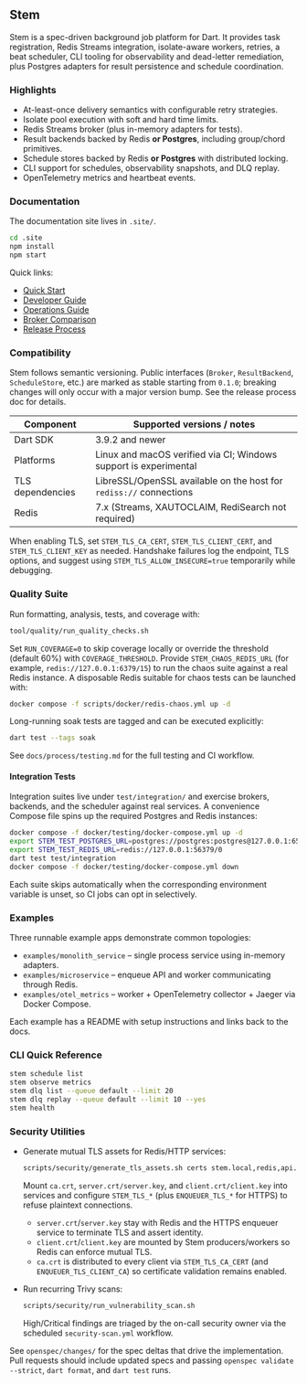 ## Stem

Stem is a spec-driven background job platform for Dart. It provides task
registration, Redis Streams integration, isolate-aware workers, retries, a beat
scheduler, CLI tooling for observability and dead-letter remediation, plus
Postgres adapters for result persistence and schedule coordination.

### Highlights

- At-least-once delivery semantics with configurable retry strategies.
- Isolate pool execution with soft and hard time limits.
- Redis Streams broker (plus in-memory adapters for tests).
- Result backends backed by Redis **or Postgres**, including group/chord primitives.
- Schedule stores backed by Redis **or Postgres** with distributed locking.
- CLI support for schedules, observability snapshots, and DLQ replay.
- OpenTelemetry metrics and heartbeat events.

### Documentation

The documentation site lives in `.site/`.

```bash
cd .site
npm install
npm start
```

Quick links:

- [Quick Start](.site/docs/quick-start.md)
- [Developer Guide](.site/docs/developer-guide.md)
- [Operations Guide](.site/docs/operations-guide.md)
- [Broker Comparison](.site/docs/broker-comparison.md)
- [Release Process](.site/docs/release-process.md)

### Compatibility

Stem follows semantic versioning. Public interfaces (`Broker`, `ResultBackend`,
`ScheduleStore`, etc.) are marked as stable starting from `0.1.0`; breaking
changes will only occur with a major version bump. See the release process doc
for details.

| Component | Supported versions / notes |
| --- | --- |
| Dart SDK | 3.9.2 and newer |
| Platforms | Linux and macOS verified via CI; Windows support is experimental |
| TLS dependencies | LibreSSL/OpenSSL available on the host for `rediss://` connections |
| Redis | 7.x (Streams, XAUTOCLAIM, RediSearch not required) |

When enabling TLS, set `STEM_TLS_CA_CERT`, `STEM_TLS_CLIENT_CERT`, and
`STEM_TLS_CLIENT_KEY` as needed. Handshake failures log the endpoint, TLS
options, and suggest using `STEM_TLS_ALLOW_INSECURE=true` temporarily while
debugging.

### Quality Suite

Run formatting, analysis, tests, and coverage with:

```bash
tool/quality/run_quality_checks.sh
```

Set `RUN_COVERAGE=0` to skip coverage locally or override the threshold (default
60%) with `COVERAGE_THRESHOLD`. Provide `STEM_CHAOS_REDIS_URL` (for example,
`redis://127.0.0.1:6379/15`) to run the chaos suite against a real Redis instance.
A disposable Redis suitable for chaos tests can be launched with:

```bash
docker compose -f scripts/docker/redis-chaos.yml up -d
```

Long-running soak tests are tagged and can be executed
explicitly:

```bash
dart test --tags soak
```

See `docs/process/testing.md` for the full testing and CI workflow.

#### Integration Tests

Integration suites live under `test/integration/` and exercise brokers,
backends, and the scheduler against real services. A convenience Compose file
spins up the required Postgres and Redis instances:

```bash
docker compose -f docker/testing/docker-compose.yml up -d
export STEM_TEST_POSTGRES_URL=postgres://postgres:postgres@127.0.0.1:65432/stem_test
export STEM_TEST_REDIS_URL=redis://127.0.0.1:56379/0
dart test test/integration
docker compose -f docker/testing/docker-compose.yml down
```

Each suite skips automatically when the corresponding environment variable is
unset, so CI jobs can opt in selectively.

### Examples

Three runnable example apps demonstrate common topologies:

- `examples/monolith_service` – single process service using in-memory adapters.
- `examples/microservice` – enqueue API and worker communicating through Redis.
- `examples/otel_metrics` – worker + OpenTelemetry collector + Jaeger via Docker Compose.

Each example has a README with setup instructions and links back to the docs.

### CLI Quick Reference

```bash
stem schedule list
stem observe metrics
stem dlq list --queue default --limit 20
stem dlq replay --queue default --limit 10 --yes
stem health
```

### Security Utilities

- Generate mutual TLS assets for Redis/HTTP services:

  ```bash
  scripts/security/generate_tls_assets.sh certs stem.local,redis,api.localhost
  ```

  Mount `ca.crt`, `server.crt/server.key`, and `client.crt/client.key` into
  services and configure `STEM_TLS_*` (plus `ENQUEUER_TLS_*` for HTTPS) to refuse
  plaintext connections.
  - `server.crt`/`server.key` stay with Redis and the HTTPS enqueuer service to
    terminate TLS and assert identity.
  - `client.crt`/`client.key` are mounted by Stem producers/workers so Redis can
    enforce mutual TLS.
  - `ca.crt` is distributed to every client via `STEM_TLS_CA_CERT` (and
    `ENQUEUER_TLS_CLIENT_CA`) so certificate validation remains enabled.

- Run recurring Trivy scans:

  ```bash
  scripts/security/run_vulnerability_scan.sh
  ```

  High/Critical findings are triaged by the on-call security owner via the
  scheduled `security-scan.yml` workflow.

See `openspec/changes/` for the spec deltas that drive the implementation. Pull
requests should include updated specs and passing `openspec validate --strict`,
`dart format`, and `dart test` runs.
